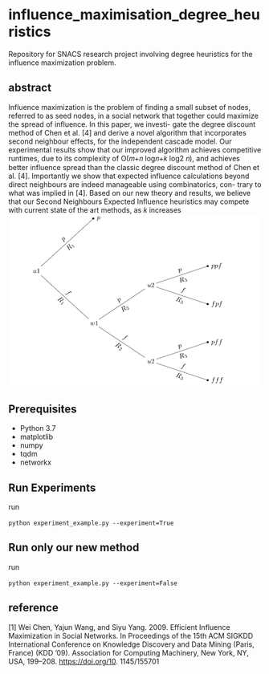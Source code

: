 # influence_maximisation_degree_heuristics
Repository for SNACS research project involving degree heuristics  for the influence maximization problem.

## abstract
Influence maximization is the problem of finding a small subset of
nodes, referred to as seed nodes, in a social network that together
could maximize the spread of influence. In this paper, we investi-
gate the degree discount method of Chen et al. [4] and derive a
novel algorithm that incorporates second neighbour effects, for the
independent cascade model. Our experimental results show that
our improved algorithm achieves competitive runtimes, due to its
complexity of O(𝑚+𝑛 log𝑛+𝑘 log2 𝑛), and achieves better influence
spread than the classic degree discount method of Chen et al. [4].
Importantly we show that expected influence calculations beyond
direct neighbours are indeed manageable using combinatorics, con-
trary to what was implied in [4]. Based on our new theory and
results, we believe that our Second Neighbours Expected Influence
heuristics may compete with current state of the art methods, as 𝑘
increases
![Alt text](https://github.com/Prehne97/influence_maximisation_degree_heuristics/blob/main/prob2.PNG "Second Neighbor ")

## Prerequisites

- Python 3.7
- matplotlib
- numpy
- tqdm
- networkx

## Run Experiments
run 

`python experiment_example.py --experiment=True`

## Run only our new method
run 

`python experiment_example.py --experiment=False`  

## reference
[1] Wei Chen, Yajun Wang, and Siyu Yang. 2009. Efficient Influence Maximization in
Social Networks. In Proceedings of the 15th ACM SIGKDD International Conference
on Knowledge Discovery and Data Mining (Paris, France) (KDD ’09). Association
for Computing Machinery, New York, NY, USA, 199–208. https://doi.org/10.
1145/155701
